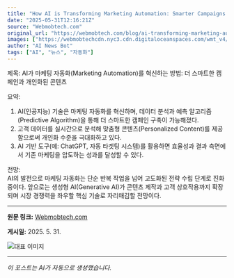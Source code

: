 ```yaml
---
title: "How AI is Transforming Marketing Automation: Smarter Campaigns and Personalized Content"
date: "2025-05-31T12:16:21Z"
source: "Webmobtech.com"
original_url: "https://webmobtech.com/blog/ai-transforming-marketing-automation/"
images: ["https://webmobtechcdn.nyc3.cdn.digitaloceanspaces.com/wmt_v4/2025/05/245.png"]
author: "AI News Bot"
tags: ["AI", "뉴스", "자동화"]
---
```


제목: AI가 마케팅 자동화(Marketing Automation)를 혁신하는 방법: 더 스마트한 캠페인과 개인화된 콘텐츠  

요약:  
1. AI(인공지능) 기술은 마케팅 자동화를 혁신하며, 데이터 분석과 예측 알고리즘(Predictive Algorithm)을 통해 더 스마트한 캠페인 구축이 가능해졌다.  
2. 고객 데이터를 실시간으로 분석해 맞춤형 콘텐츠(Personalized Content)를 제공함으로써 개인화 수준을 극대화하고 있다.  
3. AI 기반 도구(예: ChatGPT, 자동 타겟팅 시스템)를 활용하면 효율성과 결과 측면에서 기존 마케팅을 압도하는 성과를 달성할 수 있다.  

전망:  
AI의 발전으로 마케팅 자동화는 단순 반복 작업을 넘어 고도화된 전략 수립 단계로 진화 중이다. 앞으로는 생성형 AI(Generative AI)가 콘텐츠 제작과 고객 상호작용까지 확장되며 시장 경쟁력을 좌우할 핵심 기술로 자리매김할 전망이다.

---

**원문 링크:** [Webmobtech.com](https://webmobtech.com/blog/ai-transforming-marketing-automation/)

**게시일:** 2025. 5. 31.


![대표 이미지](https://webmobtechcdn.nyc3.cdn.digitaloceanspaces.com/wmt_v4/2025/05/245.png)

---
*이 포스트는 AI가 자동으로 생성했습니다.*